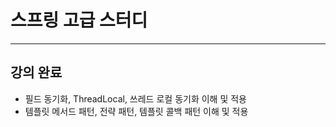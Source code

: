 # 스프링 고급 스터디

---
## 강의 완료

- 필드 동기화, ThreadLocal, 쓰레드 로컬 동기화 이해 및 적용
- 템플릿 메서드 패턴, 전략 패턴, 템플릿 콜백 패턴 이해 및 적용
